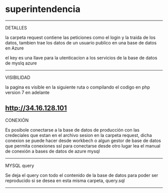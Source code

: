 # superintendencia
----------------------------------------------

DETALLES

la carpeta request contiene las peticiones como el login y la traida de los datos, tambien trae los datos de un usuario publico en una base de datos en Azure

el key es una llave para la utenticacion a los servicios de la base de datos de myslq azure

----------------------------------------------

VISIBILIDAD

la pagina es visible en la siguiente ruta o compilando el codigo en php version 7 en adelante

http://34.16.128.101
----------------------------------------------

CONEXIÓN

Es posibole conectarse a la base de datos de producción con las credeciales que estan en el archivo sesion en la carpeta request, dicha conexion se puede hacer desde workbech o algun gestor de base de datos que permita conexiones ssl para conectarse desde otro lugar lea el manual de conexión a bases de datos de azure mysql

----------------------------------------------

MYSQL query

Se deja el query con todo el contenido de la base de datos para poder ser reproducido si se desea en esta misma carpeta, query.sql

----------------------------------------------
